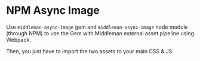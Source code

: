 # NPM Async Image

Use `middleman-async-image` gem and `middleman-async-image` node module (through NPM) to use the Gem with Middleman external asset pipeline using Webpack.


Then, you just have to import the two assets to your main CSS & JS.
